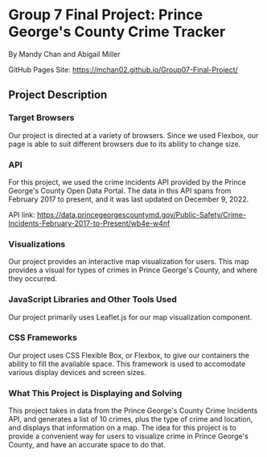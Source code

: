# Group 7 Final Project: Prince George's County Crime Tracker

By Mandy Chan and Abigail Miller

GitHub Pages Site: https://mchan02.github.io/Group07-Final-Project/

## Project Description

### Target Browsers

Our project is directed at a variety of browsers. Since we used Flexbox, our page is able to suit different browsers due to its ability to change size.


### API

For this project, we used the crime incidents API provided by the Prince George's County Open Data Portal. The data in this API spans from February 2017 to present, and it was last updated on December 9, 2022. 

API link: https://data.princegeorgescountymd.gov/Public-Safety/Crime-Incidents-February-2017-to-Present/wb4e-w4nf


### Visualizations

Our project provides an interactive map visualization for users. This map provides a visual for types of crimes in Prince George's County, and where they occurred. 


### JavaScript Libraries and Other Tools Used

Our project primarily uses Leaflet.js for our map visualization component. 


### CSS Frameworks

Our project uses CSS Flexible Box, or Flexbox, to give our containers the ability to fill the available space. This framework is used to accomodate various display devices and screen sizes. 


### What This Project is Displaying and Solving

This project takes in data from the Prince George's County Crime Incidents API, and generates a list of 10 crimes, plus the type of crime and location, and displays that information on a map. The idea for this project is to provide a convenient way for users to visualize crime in Prince George's County, and have an accurate space to do that.  
